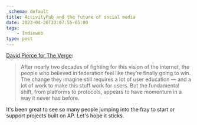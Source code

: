 ```yaml
---
_schema: default
title: ActivityPub and the future of social media
date: 2023-04-20T22:07:55-05:00
tags:
    - Indieweb
type: post
---
```

[David Pierce for The Verge](https://www.theverge.com/2023/4/20/23689570/activitypub-protocol-standard-social-network):

> After nearly two decades of fighting for this vision of the internet, the people who believed in federation feel like they’re finally going to win. The change they imagine still requires a lot of user education — and a lot of work to make this stuff work for users. But the fundamental shift, from platforms to protocols, appears to have momentum in a way it never has before.

It's been great to see so many people jumping into the fray to start or support projects built on AP. Let's hope it sticks.